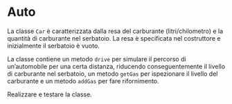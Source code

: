 # Auto

La classe `Car` è caratterizzata dalla resa del carburante (litri/chilometro) e la quantità di carburante nel serbatoio.
La resa è specificata nel costruttore e inizialmente il serbatoio è vuoto.

La classe contiene un metodo `drive` per simulare il percorso di un’automobile per una certa distanza, riducendo
conseguentemente il livello di carburante nel serbatoio, un metodo `getGas` per ispezionare il livello del carburante e
un metodo `addGas` per fare rifornimento.

Realizzare e testare la classe.